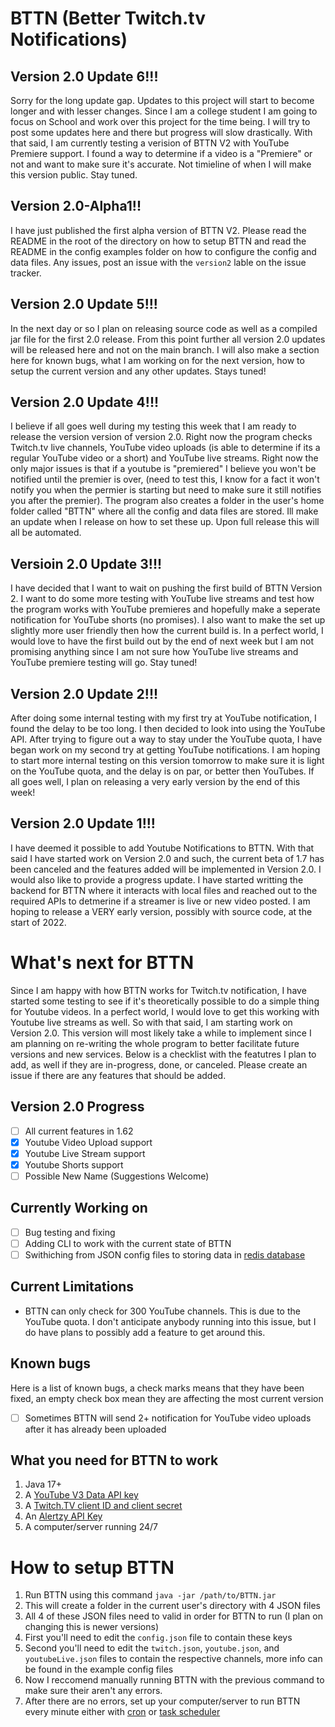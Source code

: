 # BTTN (Better Twitch.tv Notifications)

## Version 2.0 Update 6!!!
Sorry for the long update gap. Updates to this project will start to become longer and with lesser changes. Since I am a college student I am going to focus on School and work over this project for the time being. I will try to post some updates here and there but progress will slow drastically. With that said, I am currently testing a verision of BTTN V2 with YouTube Premiere support. I found a way to determine if a video is a "Premiere" or not and want to make sure it's accurate. Not timieline of when I will make this version public. Stay tuned.

## Version 2.0-Alpha1!!
I have just published the first alpha version of BTTN V2. Please read the README in the root of the directory on how to setup BTTN and read the README in the config examples folder on how to configure the config and data files. Any issues, post an issue with the `version2` lable on the issue tracker.

## Version 2.0 Update 5!!!
In the next day or so I plan on releasing source code as well as a compiled jar file for the first 2.0 release. From this point further all version 2.0 updates will be released here and not on the main branch. I will also make a section here for known bugs, what I am working on for the next version, how to setup the current version and any other updates. Stays tuned!

## Version 2.0 Update 4!!!
I believe if all goes well during my testing this week that I am ready to release the version version of version 2.0. Right now the program checks Twitch.tv live channels, YouTube video uploads (is able to determine if its a regular YouTube video or a short) and YouTube live streams. Right now the only major issues is that if a youtube is "premiered" I believe you won't be notified until the premier is over, (need to test this, I know for a fact it won't notify you when the permier is starting but need to make sure it still notifies you after the premier). The program also creates a folder in the user's home folder called "BTTN" where all the config and data files are stored. Ill make an update when I release on how to set these up. Upon full release this will all be automated.

## Versioin 2.0 Update 3!!!
I have decided that I want to wait on pushing the first build of BTTN Version 2. I want to do some more testing with YouTube live streams and test how the program works with YouTube premieres and hopefully make a seperate notification for YouTube shorts (no promises). I also want to make the set up slightly more user friendly then how the current build is. In a perfect world, I would love to have the first build out by the end of next week but I am not promising anything since I am not sure how YouTube live streams and YouTube premiere testing will go. Stay tuned!

## Version 2.0 Update 2!!!
After doing some internal testing with my first try at YouTube notification, I found the delay to be too long. I then decided to look into using the YouTube API. After trying to figure out a way to stay under the YouTube quota, I have began work on my second try at getting YouTube notifications. I am hoping to start more internal testing on this version tomorrow to make sure it is light on the YouTube quota, and the delay is on par, or better then YouTubes. If all goes well, I plan on releasing a very early version by the end of this week!

## Version 2.0 Update 1!!!
I have deemed it possible to add Youtube Notifications to BTTN. With that said I have started work on Version 2.0 and such, the current beta of 1.7 has been canceled and the features added will be implemented in Version 2.0. I would also like to provide a progress update. I have started writting the backend for BTTN where it interacts with local files and reached out to the required APIs to detmerine if a streamer is live or new video posted. I am hoping to release a VERY early version, possibly with source code, at the start of 2022.

# What's next for BTTN
Since I am happy with how BTTN works for Twitch.tv notification, I have started some testing to see if it's theoretically possible to do a simple thing for Youtube videos. In a perfect world, I would love to get this working with Youtube live streams as well. So with that said, I am starting work on Version 2.0. This version will most likely take a while to implement since I am planning on re-writing the whole program to better facilitate future versions and new services. Below is a checklist with the featutres I plan to add, as well if they are in-progress, done, or canceled. Please create an issue if there are any features that should be added.

## Version 2.0 Progress
  - [ ] All current features in 1.62
  - [X] Youtube Video Upload support
  - [X] Youtube Live Stream support
  - [X] Youtube Shorts support
  - [ ] Possible New Name (Suggestions Welcome)

## Currently Working on
  - [ ] Bug testing and fixing
  - [ ] Adding CLI to work with the current state of BTTN
  - [ ] Swithiching from JSON config files to storing data in [redis database](https://en.wikipedia.org/wiki/Redis)

## Current Limitations
 - BTTN can only check for 300 YouTube channels. This is due to the YouTube quota. I don't anticipate anybody running into this issue, but I do have plans to possibly add a feature to get around this.

## Known bugs
Here is a list of known bugs, a check marks means that they have been fixed, an empty check box mean they are affecting the most current version
  - [ ] Sometimes BTTN will send 2+ notification for YouTube video uploads after it has already been uploaded

## What you need for BTTN to work
 1. Java 17+
 2. A [YouTube V3 Data API key](https://developers.google.com/youtube/v3/getting-started)
 3. A [Twitch.TV client ID and client secret](https://dev.twitch.tv/docs/v5)
 4. An [Alertzy API Key](https://alertzy.app)
 5. A computer/server running 24/7

# How to setup BTTN
 1. Run BTTN using this command `java -jar /path/to/BTTN.jar`
 2. This will create a folder in the current user's directory with 4 JSON files
 3. All 4 of these JSON files need to valid in order for BTTN to run (I plan on changing this is newer versions)
 4. First you'll need to edit the `config.json` file to contain these keys
 5. Second you'll need to edit the `twitch.json`, `youtube.json`, and `youtubeLive.json` files to contain the respective channels, more info can be found in the example config files
 6. Now I reccomend manually running BTTN with the previous command to make sure their aren't any errors.
 7. After there are no errors, set up your computer/server to run BTTN every minute either with [cron](https://mkyong.com/java/java-cron-job-to-run-a-jar-file/) or [task scheduler](https://treehozz.com/how-do-i-run-a-java-program-in-task-scheduler)
